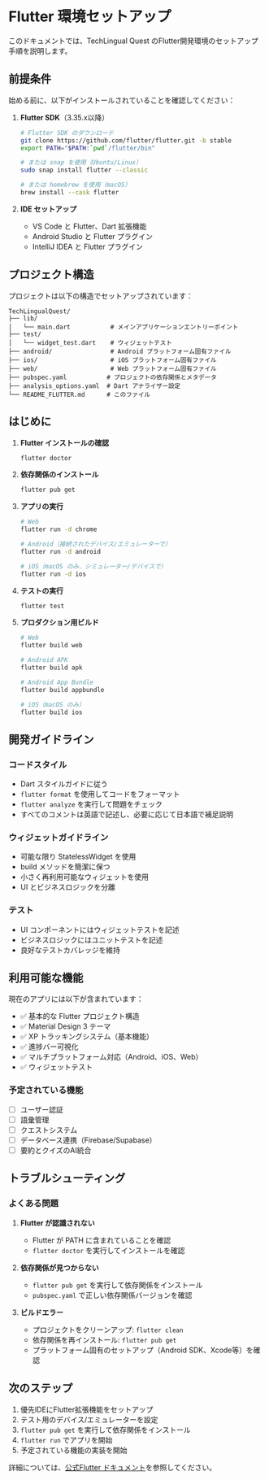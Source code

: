 # Flutter 環境セットアップ

このドキュメントでは、TechLingual Quest のFlutter開発環境のセットアップ手順を説明します。

## 前提条件

始める前に、以下がインストールされていることを確認してください：

1. **Flutter SDK**（3.35.x以降）
   ```bash
   # Flutter SDK のダウンロード
   git clone https://github.com/flutter/flutter.git -b stable
   export PATH="$PATH:`pwd`/flutter/bin"
   
   # または snap を使用（Ubuntu/Linux）
   sudo snap install flutter --classic
   
   # または homebrew を使用（macOS）
   brew install --cask flutter
   ```

2. **IDE セットアップ**
   - VS Code と Flutter、Dart 拡張機能
   - Android Studio と Flutter プラグイン
   - IntelliJ IDEA と Flutter プラグイン

## プロジェクト構造

プロジェクトは以下の構造でセットアップされています：

```
TechLingualQuest/
├── lib/
│   └── main.dart           # メインアプリケーションエントリーポイント
├── test/
│   └── widget_test.dart    # ウィジェットテスト
├── android/                # Android プラットフォーム固有ファイル
├── ios/                    # iOS プラットフォーム固有ファイル  
├── web/                    # Web プラットフォーム固有ファイル
├── pubspec.yaml           # プロジェクトの依存関係とメタデータ
├── analysis_options.yaml  # Dart アナライザー設定
└── README_FLUTTER.md      # このファイル
```

## はじめに

1. **Flutter インストールの確認**
   ```bash
   flutter doctor
   ```

2. **依存関係のインストール**
   ```bash
   flutter pub get
   ```

3. **アプリの実行**
   ```bash
   # Web
   flutter run -d chrome
   
   # Android（接続されたデバイス/エミュレーターで）
   flutter run -d android
   
   # iOS（macOS のみ、シミュレーター/デバイスで）
   flutter run -d ios
   ```

4. **テストの実行**
   ```bash
   flutter test
   ```

5. **プロダクション用ビルド**
   ```bash
   # Web
   flutter build web
   
   # Android APK
   flutter build apk
   
   # Android App Bundle
   flutter build appbundle
   
   # iOS（macOS のみ）
   flutter build ios
   ```

## 開発ガイドライン

### コードスタイル
- Dart スタイルガイドに従う
- `flutter format` を使用してコードをフォーマット
- `flutter analyze` を実行して問題をチェック
- すべてのコメントは英語で記述し、必要に応じて日本語で補足説明

### ウィジェットガイドライン
- 可能な限り StatelessWidget を使用
- build メソッドを簡潔に保つ
- 小さく再利用可能なウィジェットを使用
- UI とビジネスロジックを分離

### テスト
- UI コンポーネントにはウィジェットテストを記述
- ビジネスロジックにはユニットテストを記述
- 良好なテストカバレッジを維持

## 利用可能な機能

現在のアプリには以下が含まれています：
- ✅ 基本的な Flutter プロジェクト構造
- ✅ Material Design 3 テーマ
- ✅ XP トラッキングシステム（基本機能）
- ✅ 進捗バー可視化
- ✅ マルチプラットフォーム対応（Android、iOS、Web）
- ✅ ウィジェットテスト

### 予定されている機能
- [ ] ユーザー認証
- [ ] 語彙管理
- [ ] クエストシステム
- [ ] データベース連携（Firebase/Supabase）
- [ ] 要約とクイズのAI統合

## トラブルシューティング

### よくある問題

1. **Flutter が認識されない**
   - Flutter が PATH に含まれていることを確認
   - `flutter doctor` を実行してインストールを確認

2. **依存関係が見つからない**
   - `flutter pub get` を実行して依存関係をインストール
   - `pubspec.yaml` で正しい依存関係バージョンを確認

3. **ビルドエラー**
   - プロジェクトをクリーンアップ: `flutter clean`
   - 依存関係を再インストール: `flutter pub get`
   - プラットフォーム固有のセットアップ（Android SDK、Xcode等）を確認

## 次のステップ

1. 優先IDEにFlutter拡張機能をセットアップ
2. テスト用のデバイス/エミュレーターを設定
3. `flutter pub get` を実行して依存関係をインストール
4. `flutter run` でアプリを開始
5. 予定されている機能の実装を開始

詳細については、[公式Flutter ドキュメント](https://docs.flutter.dev/)を参照してください。